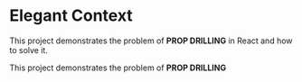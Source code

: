 # Elegant Context

This project demonstrates the problem of <b>PROP DRILLING</b> in React and how to solve it.

This project demonstrates the problem of <b>PROP DRILLING
